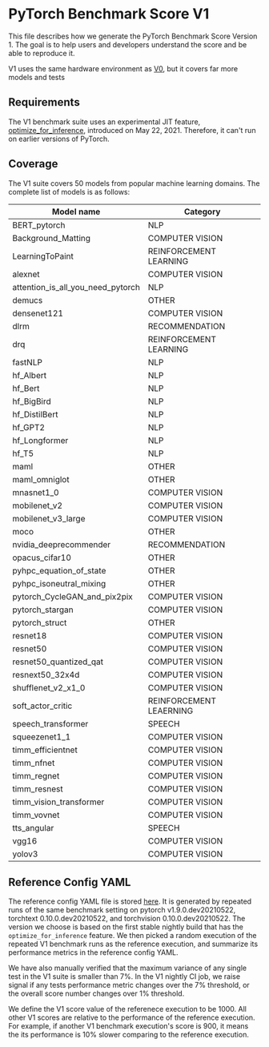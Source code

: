 # PyTorch Benchmark Score V1

This file describes how we generate the PyTorch Benchmark Score Version 1. The
goal is to help users and developers understand the score and be able to
reproduce it.

V1 uses the same hardware environment as [V0](../v0/config-v0.md), but it covers
far more models and tests

## Requirements

The V1 benchmark suite uses an experimental JIT feature,
[optimize_for_inference](https://github.com/pytorch/pytorch/pull/58193),
introduced on May 22, 2021. Therefore, it can't run on earlier versions of
PyTorch.

## Coverage

The V1 suite covers 50 models from popular machine learning domains.
The complete list of models is as follows:

| Model name                             | Category                |
|----------------------------------------|-------------------------|
| BERT\_pytorch                          | NLP                     |
| Background\_Matting                    | COMPUTER VISION         |
| LearningToPaint                        | REINFORCEMENT LEARNING  |
| alexnet                                | COMPUTER VISION         |
| attention\_is\_all\_you\_need\_pytorch | NLP                     |
| demucs                                 | OTHER                   |
| densenet121                            | COMPUTER VISION         |
| dlrm                                   | RECOMMENDATION          |
| drq                                    | REINFORCEMENT LEARNING  |
| fastNLP                                | NLP                     |
| hf\_Albert                             | NLP                     |
| hf\_Bert                               | NLP                     |
| hf\_BigBird                            | NLP                     |
| hf\_DistilBert                         | NLP                     |
| hf\_GPT2                               | NLP                     |
| hf\_Longformer                         | NLP                     |
| hf\_T5                                 | NLP                     |
| maml                                   | OTHER                   |
| maml\_omniglot                         | OTHER                   |
| mnasnet1\_0                            | COMPUTER VISION         |
| mobilenet\_v2                          | COMPUTER VISION         |
| mobilenet\_v3\_large                   | COMPUTER VISION         |
| moco                                   | OTHER                   |
| nvidia\_deeprecommender                | RECOMMENDATION          |
| opacus\_cifar10                        | OTHER                   |
| pyhpc\_equation\_of\_state             | OTHER                   |
| pyhpc\_isoneutral\_mixing              | OTHER                   |
| pytorch\_CycleGAN\_and\_pix2pix        | COMPUTER VISION         |
| pytorch\_stargan                       | COMPUTER VISION         |
| pytorch\_struct                        | OTHER                   |
| resnet18                               | COMPUTER VISION         |
| resnet50                               | COMPUTER VISION         |
| resnet50\_quantized\_qat               | COMPUTER VISION         |
| resnext50\_32x4d                       | COMPUTER VISION         |
| shufflenet\_v2\_x1\_0                  | COMPUTER VISION         |
| soft\_actor\_critic                    | REINFORCEMENT LEAERNING |
| speech\_transformer                    | SPEECH                  |
| squeezenet1\_1                         | COMPUTER VISION         |
| timm\_efficientnet                     | COMPUTER VISION         |
| timm\_nfnet                            | COMPUTER VISION         |
| timm\_regnet                           | COMPUTER VISION         |
| timm\_resnest                          | COMPUTER VISION         |
| timm\_vision\_transformer              | COMPUTER VISION         |
| timm\_vovnet                           | COMPUTER VISION         |
| tts\_angular                           | SPEECH                  |
| vgg16                                  | COMPUTER VISION         |
| yolov3                                 | COMPUTER VISION         |

## Reference Config YAML

The reference config YAML file is stored [here](config-v1.yaml). It is generated
by repeated runs of the same benchmark setting on pytorch v1.9.0.dev20210522,
torchtext 0.10.0.dev20210522, and torchvision 0.10.0.dev20210522. The version we
choose is based on the first stable nightly build that has the
`optimize_for_inference` feature. We then picked a random execution of the
repeated V1 benchmark runs as the reference execution, and summarize its
performance metrics in the reference config YAML.

We have also manually verified that the maximum variance of any single test in
the V1 suite is smaller than 7%. In the V1 nightly CI job, we raise signal if
any tests performance metric changes over the 7% threshold, or the overall score
number changes over 1% threshold.

We define the V1 score value of the referenece execution to be 1000. All other
V1 scores are relative to the performance of the reference execution. For
example, if another V1 benchmark execution's score is 900, it means the its
performance is 10% slower comparing to the reference execution.
